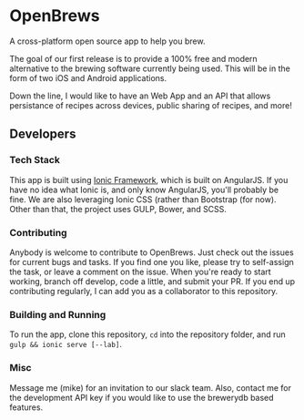 # OpenBrews
A cross-platform open source app to help you brew.

The goal of our first release is to provide a 100% free and modern alternative
to the brewing software currently being used. This will be in the form of two
iOS and Android applications.

Down the line, I would like to have an Web App and an API that allows
persistance of recipes across devices, public sharing of recipes, and more!

## Developers

### Tech Stack
This app is built using [Ionic Framework](http://ionicframework.com/), which is
built on AngularJS. If you have no idea what Ionic is, and only know AngularJS,
you'll probably be fine. We are also leveraging Ionic CSS (rather than
Bootstrap (for now). Other than that, the project uses GULP, Bower, and SCSS.

### Contributing
Anybody is welcome to contribute to OpenBrews. Just check out the issues for 
current bugs and tasks. If you find one you like, please try to self-assign
the task, or leave a comment on the issue. When you're ready to start working,
branch off develop, code a little, and submit your PR. If you end up contributing
regularly, I can add you as a collaborator to this repository.

### Building and Running
To run the app, clone this repository, `cd` into the repository folder, and run
`gulp && ionic serve [--lab]`.

### Misc
Message me (mike) for an invitation to our slack team.
Also, contact me for the development API key if you would like to use the
brewerydb based features.
